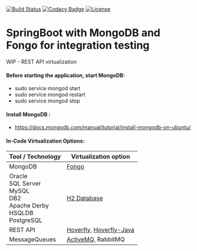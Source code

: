 [![Build Status](https://travis-ci.org/ravikalla/bdd-springboot-virtualization.svg?branch=master)](https://travis-ci.org/ravikalla/bdd-springboot-virtualization)
[![Codacy Badge](https://api.codacy.com/project/badge/Grade/7fb2edfd4a8d4147a5f647bc7feeeffb)](https://www.codacy.com/app/ravikalla/springboot-mongo-fongo?utm_source=github.com&amp;utm_medium=referral&amp;utm_content=ravikalla/springboot-mongo-fongo&amp;utm_campaign=Badge_Grade)
[![License](https://img.shields.io/badge/license-Apache%202-blue.svg)](https://www.apache.org/licenses/LICENSE-2.0)

# SpringBoot with MongoDB and Fongo for integration testing
WIP - REST API virtualization 

#### Before starting the application, start MongoDB:
 * sudo service mongod start
 * sudo service mongod restart
 * sudo service mongod stop

#### Install MongoDB :
 * https://docs.mongodb.com/manual/tutorial/install-mongodb-on-ubuntu/

#### In-Code Virtualization Options:

Tool / Technology | Virtualization option
------------ | -------------
MongoDB | [Fongo](https://github.com/fakemongo/fongo.git)
Oracle<br/>SQL Server<br/>MySQL<br/>DB2<br/>Apache Derby<br/>HSQLDB<br/>PostgreSQL | [H2 Database](https://github.com/h2database/h2database.git)
REST API | [Hoverfly](https://github.com/SpectoLabs/hoverfly.git), [Hoverfly-Java](https://github.com/SpectoLabs/hoverfly-java.git)
MessageQueues | [ActiveMQ](http://activemq.apache.org/how-to-unit-test-jms-code.html), RabbitMQ
